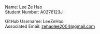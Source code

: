 Name: Lee Ze Hao \
Student Number: A0276123J

GitHub Username: LeeZeHao \
Associated Email: zehaolee2004@gmail.com
